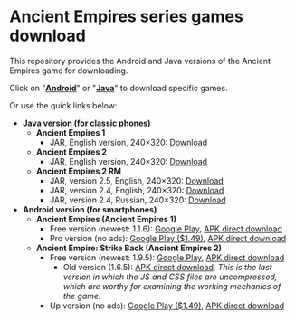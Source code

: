 # Ancient Empires series games download

This repository provides the Android and Java versions of the Ancient Empires game for downloading.

Click on "[**Android**](https://github.com/ancient-empires-resources/games-download/tree/main/Android)" or "[**Java**](https://github.com/ancient-empires-resources/games-download/tree/main/Java)" to download specific games.

Or use the quick links below:

* **Java version (for classic phones)**
	* **Ancient Empires 1**
		* JAR, English version, 240×320: [Download](https://bit.ly/ae1-jar)
	* **Ancient Empires 2**
		* JAR, English version, 240×320: [Download](https://bit.ly/ae2-jar)
	* **Ancient Empires 2 RM**
		* JAR, version 2.5, English, 240×320: [Download](https://bit.ly/ae2rm-25-jar)
		* JAR, version 2.4, English, 240×320: [Download](https://bit.ly/ae2rm-24en-jar)
		* JAR, version 2.4, Russian, 240×320: [Download](https://bit.ly/ae2rm-24ru-jar)
* **Android version (for smartphones)**
	* **Ancient Empires (Ancient Empires 1)**
		* Free version (newest: 1.1.6): [Google Play](https://bitly.com/ae1-google-play), [APK direct download](https://bitly.com/ae1-apk)
		* Pro version (no ads): [Google Play ($1.49)](https://bitly.com/ae1-pro-google-play), [APK direct download](https://bitly.com/ae1-pro-apk)
	* **Ancient Empire: Strike Back (Ancient Empires 2)**
		* Free version (newest: 1.9.5): [Google Play](https://bitly.com/ae2-google-play), [APK direct download](https://bitly.com/ae2-apk)
			* Old version (1.6.5): [APK direct download](https://bit.ly/ae2-apk-old). *This is the last version in which the JS and CSS files are uncompressed, which are worthy for examining the working mechanics of the game.*
		* Up version (no ads): [Google Play ($1.49)](https://bitly.com/ae2-up-google-play), [APK direct download](https://bitly.com/ae2-up-apk)
